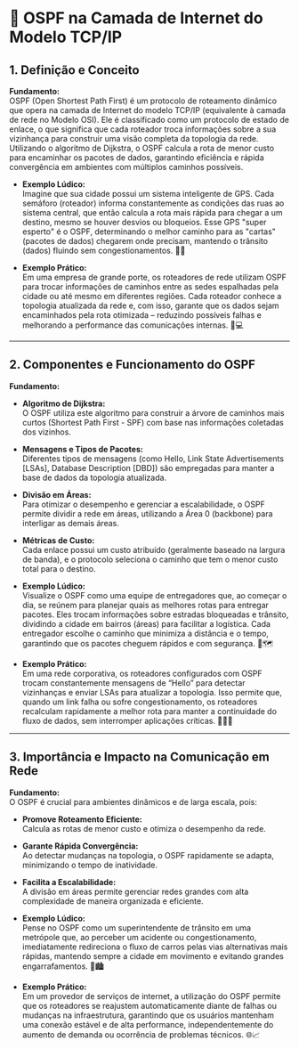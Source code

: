 # 🔀 OSPF na Camada de Internet do Modelo TCP/IP

## 1. Definição e Conceito
**Fundamento:**  
OSPF (Open Shortest Path First) é um protocolo de roteamento dinâmico que opera na camada de Internet do modelo TCP/IP (equivalente à camada de rede no Modelo OSI). Ele é classificado como um protocolo de estado de enlace, o que significa que cada roteador troca informações sobre a sua vizinhança para construir uma visão completa da topologia da rede. Utilizando o algoritmo de Dijkstra, o OSPF calcula a rota de menor custo para encaminhar os pacotes de dados, garantindo eficiência e rápida convergência em ambientes com múltiplos caminhos possíveis.

- **Exemplo Lúdico:**  
  Imagine que sua cidade possui um sistema inteligente de GPS. Cada semáforo (roteador) informa constantemente as condições das ruas ao sistema central, que então calcula a rota mais rápida para chegar a um destino, mesmo se houver desvios ou bloqueios. Esse GPS "super esperto" é o OSPF, determinando o melhor caminho para as "cartas" (pacotes de dados) chegarem onde precisam, mantendo o trânsito (dados) fluindo sem congestionamentos. 📍🚦

- **Exemplo Prático:**  
  Em uma empresa de grande porte, os roteadores de rede utilizam OSPF para trocar informações de caminhos entre as sedes espalhadas pela cidade ou até mesmo em diferentes regiões. Cada roteador conhece a topologia atualizada da rede e, com isso, garante que os dados sejam encaminhados pela rota otimizada – reduzindo possíveis falhas e melhorando a performance das comunicações internas. 🏢💻

---

## 2. Componentes e Funcionamento do OSPF
**Fundamento:**  
- **Algoritmo de Dijkstra:**  
  O OSPF utiliza este algoritmo para construir a árvore de caminhos mais curtos (Shortest Path First - SPF) com base nas informações coletadas dos vizinhos.  
- **Mensagens e Tipos de Pacotes:**  
  Diferentes tipos de mensagens (como Hello, Link State Advertisements [LSAs], Database Description [DBD]) são empregadas para manter a base de dados da topologia atualizada.  
- **Divisão em Áreas:**  
  Para otimizar o desempenho e gerenciar a escalabilidade, o OSPF permite dividir a rede em áreas, utilizando a Área 0 (backbone) para interligar as demais áreas.  
- **Métricas de Custo:**  
  Cada enlace possui um custo atribuído (geralmente baseado na largura de banda), e o protocolo seleciona o caminho que tem o menor custo total para o destino.

- **Exemplo Lúdico:**  
  Visualize o OSPF como uma equipe de entregadores que, ao começar o dia, se reúnem para planejar quais as melhores rotas para entregar pacotes. Eles trocam informações sobre estradas bloqueadas e trânsito, dividindo a cidade em bairros (áreas) para facilitar a logística. Cada entregador escolhe o caminho que minimiza a distância e o tempo, garantindo que os pacotes cheguem rápidos e com segurança. 🚚🗺️

- **Exemplo Prático:**  
  Em uma rede corporativa, os roteadores configurados com OSPF trocam constantemente mensagens de “Hello” para detectar vizinhanças e enviar LSAs para atualizar a topologia. Isso permite que, quando um link falha ou sofre congestionamento, os roteadores recalculam rapidamente a melhor rota para manter a continuidade do fluxo de dados, sem interromper aplicações críticas. 🔄👨‍💻

---

## 3. Importância e Impacto na Comunicação em Rede
**Fundamento:**  
O OSPF é crucial para ambientes dinâmicos e de larga escala, pois:
- **Promove Roteamento Eficiente:**  
  Calcula as rotas de menor custo e otimiza o desempenho da rede.  
- **Garante Rápida Convergência:**  
  Ao detectar mudanças na topologia, o OSPF rapidamente se adapta, minimizando o tempo de inatividade.  
- **Facilita a Escalabilidade:**  
  A divisão em áreas permite gerenciar redes grandes com alta complexidade de maneira organizada e eficiente.

- **Exemplo Lúdico:**  
  Pense no OSPF como um superintendente de trânsito em uma metrópole que, ao perceber um acidente ou congestionamento, imediatamente redireciona o fluxo de carros pelas vias alternativas mais rápidas, mantendo sempre a cidade em movimento e evitando grandes engarrafamentos. 🚦🏙️

- **Exemplo Prático:**  
  Em um provedor de serviços de internet, a utilização do OSPF permite que os roteadores se reajustem automaticamente diante de falhas ou mudanças na infraestrutura, garantindo que os usuários mantenham uma conexão estável e de alta performance, independentemente do aumento de demanda ou ocorrência de problemas técnicos. 🌐📈